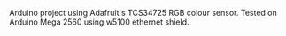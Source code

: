 Arduino project using Adafruit's TCS34725 RGB colour sensor.
Tested on Arduino Mega 2560 using w5100 ethernet shield.
